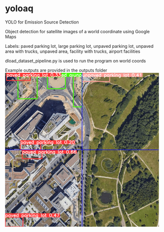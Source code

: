 # yoloaq
YOLO for Emission Source Detection

Object detection for satellite images of a world coordinate using Google Maps

Labels: paved parking lot, large parking lot, unpaved parking lot, unpaved area with trucks, unpaved area, facility with trucks, airport facilities

dload_dataset_pipeline.py is used to run the program on world coords

Example outputs are provided in the outputs folder
![YOLOexample](https://github.com/gh395/yoloaq/blob/main/outputs/49.633854_6.177700_2by2/yolo/merged_indiv.png?raw=true)
